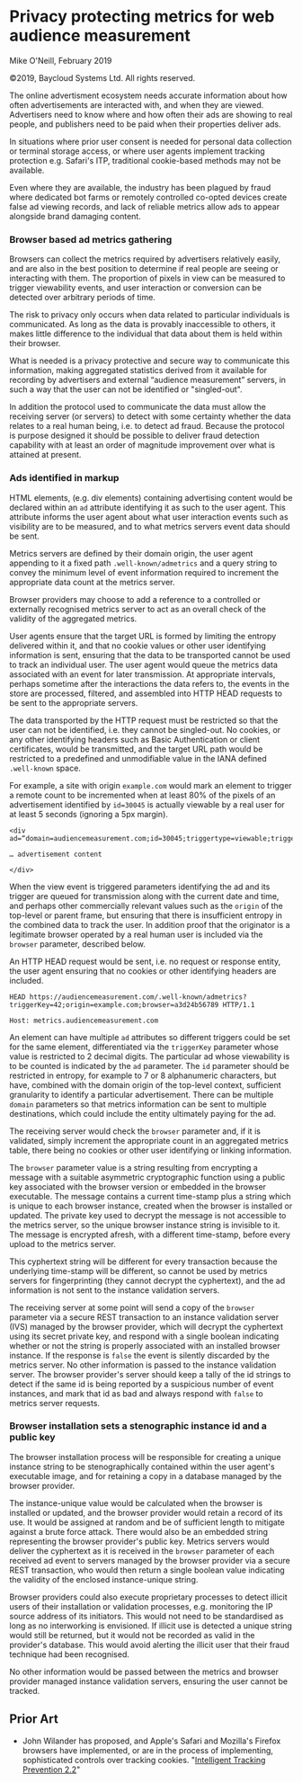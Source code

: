 # Privacy protecting metrics for web audience measurement 

Mike O'Neill, February 2019

©2019, Baycloud Systems Ltd. All rights reserved.

The online advertisment ecosystem needs accurate information about how often advertisements are interacted with,
and when they are viewed. Advertisers need to know where and how often their ads are showing to real people, 
and publishers need to be paid when their properties deliver ads.

In situations where prior user consent is needed for personal data collection or terminal storage access,
or where user agents implement tracking protection e.g. Safari's ITP, 
traditional cookie-based methods may not be available. 

Even where they are available, the industry has been plagued by fraud where dedicated bot farms or remotely controlled co-opted devices 
create false ad viewing records, and lack of reliable metrics allow ads to appear alongside brand damaging content. 


### Browser based ad metrics gathering

Browsers can collect the metrics required by advertisers relatively easily,
and are also in the best position to determine if real people are seeing or interacting with them.
The proportion of pixels in view can be measured to trigger viewability events, and user interaction or conversion can be detected
over arbitrary periods of time.  

The risk to privacy only occurs when data related to particular individuals is communicated. 
As long as the data is provably inaccessible to others, it makes little difference to the individual that data about them is held within their browser.

What is needed is a privacy protective and secure way to communicate this information, 
making aggregated statistics derived from it available for recording
by advertisers and external “audience measurement” servers, in such a way that the user can not be identified or "singled-out".

In addition the protocol used to communicate the data must allow the receiving server (or servers) to detect with some certainty 
whether the data relates to a real human being, i.e. to detect ad fraud.
Because the protocol is purpose designed it should be possible to deliver fraud detection capability with at least an 
order of magnitude improvement over what is attained at present.

### Ads identified in markup

HTML elements, (e.g. div elements) containing advertising content would be declared within an `ad` attribute identifying it as such to the user agent. 
This attribute informs the user agent about what user interaction events such as visibility are to be measured, and to what metrics servers
event data should be sent. 

Metrics servers are defined by their domain origin, the user agent appending to it a fixed path `.well-known/admetrics` and a query string 
to convey the minimum level of event information required to increment the appropriate data count at the metrics server.

Browser providers may choose to add a reference to a controlled or externally recognised metrics 
server to act as an overall check of the validity of the aggregated metrics.

User agents ensure that the target URL is formed by limiting the entropy delivered within it, 
and that no cookie values or other user identifying information is sent, 
ensuring that the data to be transported cannot be used to track an individual user. 
The user agent would queue the metrics data associated with an event for later transmission.
At appropriate intervals, 
perhaps sometime after the interactions the data refers to, 
the events in the store are processed, filtered, and assembled into HTTP HEAD requests to be sent to the appropriate servers.

The data transported by the HTTP request must be restricted so that the user can not be identified, 
i.e. they cannot be singled-out. 
No cookies, or any other identifying headers such as Basic Authentication or client certificates, would be transmitted, 
and the target URL path would be restricted to a predefined and unmodifiable value in the IANA defined `.well-known` space.

For example, a site with origin `example.com` would mark an element to trigger a remote count to be incremented when at least 80% of the pixels of 
an advertisement identified by `id=30045`
is actually viewable by a real user for at least 5 seconds (ignoring a 5px margin).

```
<div ad=“domain=audiencemeasurement.com;id=30045;triggertype=viewable;triggerKey=42;margin=5px;threshold=0.8;after=5000“>

… advertisement content

</div>
```

When the view event is triggered parameters identifying the ad and its trigger are queued for transmission
along with the current date and time, and perhaps other commercially relevant values such as the `origin` of the top-level or parent frame, 
but ensuring that there is insufficient entropy in the combined data to track the user. 
In addition proof that the originator is a legitimate browser operated by a real human user is included via the `browser` parameter, 
described below.

An HTTP HEAD request would be sent, i.e. no request or response entity, the user agent ensuring that no cookies or other identifying headers are included.

```
HEAD https://audiencemeasurement.com/.well-known/admetrics?triggerKey=42;origin=example.com;browser=a3d24b56789 HTTP/1.1

Host: metrics.audiencemeasurement.com
```

An element can have multiple `ad` attributes so different triggers could be set for the same element, 
differentiated via the `triggerKey` parameter whose value is restricted to 2 decimal digits. 
The particular ad whose viewability is to be counted is indicated by the `ad` parameter. 
The `id` parameter should be restricted in entropy, for example to 7 or 8 alphanumeric characters, 
but have, combined with the domain origin of the top-level context, sufficient granularity to identify a particular advertisement.
There can be multiple `domain` parameters so that metrics information can be sent to multiple destinations,
which could include the entity ultimately paying for the ad.


The receiving server would check the `browser` parameter and, if it is validated, 
simply increment the appropriate count in an aggregated metrics table, 
there being no cookies or other user identifying or linking information.

The `browser` parameter value is a string resulting from encrypting a 
message with a suitable asymmetric cryptographic function using a public key associated with the browser version
or embedded in the browser executable. 
The message contains a current time-stamp plus a string which is unique to each browser instance, created when the browser is installed or updated.
The private key used to decrypt the message is not accessible to the metrics server, so the unique browser instance string
is invisible to it. The message is encrypted afresh, with a different time-stamp, before every upload to the metrics server.

This cyphertext string will be different for every transaction because the underlying time-stamp will be different, 
so cannot be used by metrics servers for fingerprinting (they cannot decrypt the cyphertext), 
and the ad information is not sent to the instance validation servers.
 

The receiving server at some point will send a copy of the `browser` parameter 
via a secure REST transaction to an instance validation server (IVS) managed by the browser provider, 
which will decrypt the cyphertext using its secret private key, 
and respond with a single boolean indicating whether or not the string is properly associated with an installed browser instance.
If the response is `false` the event is silently discarded by the metrics server. 
No other information is passed to the instance validation server.
The browser provider's server should keep a tally of the id strings to detect if the same id is being reported by a suspicious number of event instances,
and mark that id as bad and always respond with `false` to metrics server requests. 

### Browser installation sets a stenographic instance id and a public key

The browser installation process will be responsible for creating a unique instance string 
to be stenographically contained within the user agent's executable image, 
and for retaining a copy in a database managed by the browser provider.
 
The instance-unique value would be calculated when the browser is installed or updated, 
and the browser provider would retain a record of its use. 
It would be assigned at random and be of sufficient length to mitigate against a brute force attack.
There would also be an embedded string representing the browser provider's public key.
Metrics servers would deliver the cyphertext as it is received in the `browser` parameter
of each received ad event to servers managed by the browser provider via a secure REST transaction, 
who would then return a single boolean value indicating the validity of the enclosed instance-unique string.

Browser providers could also execute proprietary processes to detect illicit users of their installation or validation processes, 
e.g. monitoring the IP source address of its initiators.
This would not need to be standardised as long as no interworking is envisioned. 
If illicit use is detected a unique string would still be returned, 
but it would not be recorded as valid in the provider's database. 
This would avoid alerting the illicit user that their fraud technique had been recognised.

No other information would be passed between the metrics and browser provider managed instance validation servers, ensuring the user cannot be tracked.

## Prior Art
*   John Wilander has proposed, and Apple's Safari and Mozilla's Firefox browsers have implemented, or are in the process of implementing, sophisticated controls over tracking cookies. "[Intelligent Tracking Prevention 2.2](https://webkit.org/blog/8828/intelligent-tracking-prevention-2-2/)" 

 





 

